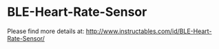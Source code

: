 # BLE-Heart-Rate-Sensor

Please find more details at: http://www.instructables.com/id/BLE-Heart-Rate-Sensor/
